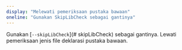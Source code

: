 ```yaml
---
display: "Melewati pemeriksaan pustaka bawaan"
oneline: "Gunakan SkipLibCheck sebagai gantinya"
---
```


Gunakan [`--skipLibCheck`](# skipLibCheck) sebagai gantinya. Lewati pemeriksaan jenis file deklarasi pustaka bawaan.
